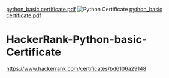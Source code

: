 [python_basic certificate.pdf](https://github.com/Zahid-H/HackerRank-Python-basic-Certificate/files/10833871/python_basic.certificate.pdf)
![Python Certificate](https://user-images.githubusercontent.com/83463788/221415878-6189fc6f-63e9-4fa3-9bfa-223ccabd229f.png)
[python_basic certificate.pdf](https://github.com/Zahid-H/HackerRank-Python-basic-Certificate/files/10833878/python_basic.certificate.pdf)
# HackerRank-Python-basic-Certificate

https://www.hackerrank.com/certificates/bd6106a29148

